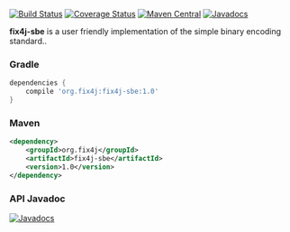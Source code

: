 [![Build Status](https://travis-ci.org/fix4j/fix4j-sbe.svg?branch=master)](https://travis-ci.org/fix4j/fix4j-sbe)
[![Coverage Status](https://coveralls.io/repos/github/fix4j/fix4j-sbe/badge.svg?branch=master)](https://coveralls.io/github/fix4j/fix4j-sbe?branch=master)
[![Maven Central](https://img.shields.io/maven-central/v/org.fix4j/fix4j-sbe.svg)](http://search.maven.org/#search%7Cga%7C1%7Ca%3A%22fix4j-sbe%22)
[![Javadocs](http://www.javadoc.io/badge/org.fix4j/fix4j-sbe.svg)](http://www.javadoc.io/doc/org.fix4j/fix4j-sbe)

<b>fix4j-sbe</b> is a user friendly implementation of the simple binary encoding standard..

### Gradle
```gradle
dependencies {
    compile 'org.fix4j:fix4j-sbe:1.0'
}
```

### Maven
```xml
<dependency>
    <groupId>org.fix4j</groupId>
    <artifactId>fix4j-sbe</artifactId>
    <version>1.0</version>
</dependency>
```

### API Javadoc
[![Javadocs](http://javadoc.io/badge/org.fix4j/fix4j-sbe.svg)](http://javadoc.io/doc/org.fix4j/fix4j-sbe)

